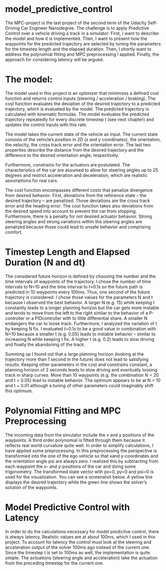 # model_predictive_control

The MPC-project is the last project of the second term of the Udacity Self-Driving Car
Engineer Nanodegree. The challenge is to apply Predictive Control over a vehicle driving
a track in a simulator. First, I want to describe the model and how it is implemented.
Then, I want to present how the waypoints for the predicted trajectory are selected by
tuning the parameters for the timestep length and the elapsed duration. Then, I shortly
want to address the polynomial fitting and MPC preprocessing I applied. Finally, the
approach for considering latency will be argued.

# The model:
The model used in this project is an optimizer that minimizes a defined cost function
and returns control inputs (steering / acceleration / braking). The cost function
evaluates the deviation of the desired trajectory to a predicted trajectory, which is
evaluated by the model. The predicted trajectory is calculated with kinematic formulas.
The model evaluates the predicted trajectory repeatedly for every discrete timestep t
(see next chapter) and updates the control inputs with this rate.

The model takes the current state of the vehicle as input. The current state consists of
the vehicle’s position in 2D (x and y coordinates), the orientation, the velocity, the cross
track error and the orientation error. The last two properties describe the distance from
the desired trajectory and the difference to the desired orientation angle, respectively.

Furthermore, constrains for the actuators are postulated. The characteristics of the car
are assumed to allow for steering angles up to 25 degrees and restrict acceleration and
deceleration, which are realistic assumptions for real cars.

The cost function encompasses different costs that penalize divergence from desired
behavior. First, deviations from the reference state – the desired trajectory – are
penalized. Those deviations are the cross track error and the heading error. The cost
function takes also deviations from the desired speed into account to prevent the car
from stopping. Furthermore, there is a penalty for not desired actuator behavior. Strong
steering angles and strong variations within the steering angles are penalized because
those could lead to unsafe behavior and comprising comfort.

# Timestep Length and Elapsed Duration (N and dt)
The considered future horizon is defined by choosing the number and the time intervals
of waypoints of the trajectory. I chose the number of time intervals to N=10 and the time
interval to t=0.1s so the future path is predicted in 10 waypoints every 100ms. Thus, one
second of the future trajectory is considered. I chose those values for the parameters N
and t because I observed the best behavior. A larger N (e.g. 15) while keeping t
constantly leads to a longer planning horizon but the car gets more instable and tends to
move from the left to the right similar to the behavior of a P-controller or a PIDcontroller
with to little differential share. A smaller N endangers the car to loose track.
Furthermore, I analyzed the variation of t by keeping N fix. I evaluated t=0.1s to be a
good value in combination with N=10 because a smaller t (e.g. 0.05) leads to instable
behavior – similar to increasing N while keeping t fix. A higher t (e.g. 0.2) leads to slow
driving and finally the abandoning of the track.

Summing up I found out that a large planning horizon (looking at the trajectory more
than 1 second in the future) does not lead to satisfying results. Keeping other
parameters in the cost and constrains constant, a planning horizon of 2 seconds leads to
slow driving and eventually loosing track in sharp curves. More than 10 waypoints (e.g.
the combination N = 20 and t = 0.05) lead to instable behavior. The optimum appears to
be at N = 10 and t = 0.01 although a tuning of other parameters could imaginably shift
this optimum.

# Polynomial Fitting and MPC Preprocessing
The incoming data from the simulator include the x and y positions of the waypoints. A
third order polynomial is fitted through them because it reflects real world curvature
quite well. In order to simplify calculations, I have applied some preprocessing. In this
preprocessing the perspective is transformed into the one of the ego vehicle so that xand
y-coordinates and the orientation angle psi are always zero. I realized this by
subtracting from each waypoint the x- and y-positions of the car and doing some
trigonometry. The transformed state vector with px=0, py=0 and psi=0 is used for the
visualization. You can see a screenshot below. A yellow line displays the desired
trajectory while the green line shows the solver’s solution of the waypoints.

# Model Predictive Control with Latency
In order to do the calculations necessary for model predictive control, there is always
latency. Realistic values are at about 100ms, which I used in this project. To account for
latency the control must look at the steering and acceleration output of the solver
100ms ago instead of the current one. Since the timestep t is set to 100ms as well, the
implementation is quite simple. The actuations (steering angle and acceleration) take
the actuation from the preceding timestep for the current one.

